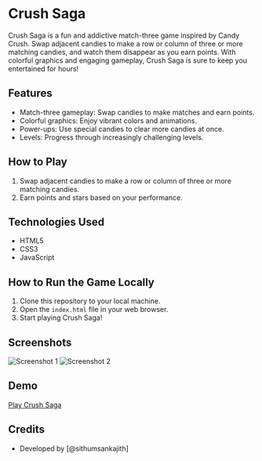 # Crush Saga

Crush Saga is a fun and addictive match-three game inspired by Candy Crush. Swap adjacent candies to make a row or column of three or more matching candies, and watch them disappear as you earn points. With colorful graphics and engaging gameplay, Crush Saga is sure to keep you entertained for hours!

## Features
- Match-three gameplay: Swap candies to make matches and earn points.
- Colorful graphics: Enjoy vibrant colors and animations.
- Power-ups: Use special candies to clear more candies at once.
- Levels: Progress through increasingly challenging levels.

## How to Play
1. Swap adjacent candies to make a row or column of three or more matching candies.
2. Earn points and stars based on your performance.

## Technologies Used
- HTML5
- CSS3
- JavaScript

## How to Run the Game Locally
1. Clone this repository to your local machine.
2. Open the `index.html` file in your web browser.
3. Start playing Crush Saga!

## Screenshots
![Screenshot 1](Screenshots/Screenshot(100).png)
![Screenshot 2](Screenshots/Screenshot(101).png)

## Demo
[Play Crush Saga](https://sithumsankajith.github.io/crush-saga/)

## Credits
- Developed by [@sithumsankajith]
